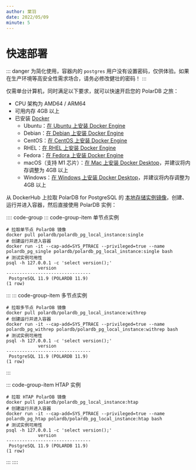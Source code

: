 ```yaml
---
author: 棠羽
date: 2022/05/09
minute: 5
---
```


# 快速部署

<ArticleInfo :frontmatter=$frontmatter></ArticleInfo>

::: danger
为简化使用，容器内的 `postgres` 用户没有设置密码，仅供体验。如果在生产环境等高安全性需求场合，请务必修改健壮的密码！
:::

仅需单台计算机，同时满足以下要求，就可以快速开启您的 PolarDB 之旅：

- CPU 架构为 AMD64 / ARM64
- 可用内存 4GB 以上
- 已安装 [Docker](https://www.docker.com/)
  - Ubuntu：[在 Ubuntu 上安装 Docker Engine](https://docs.docker.com/engine/install/ubuntu/)
  - Debian：[在 Debian 上安装 Docker Engine](https://docs.docker.com/engine/install/debian/)
  - CentOS：[在 CentOS 上安装 Docker Engine](https://docs.docker.com/engine/install/centos/)
  - RHEL：[在 RHEL 上安装 Docker Engine](https://docs.docker.com/engine/install/rhel/)
  - Fedora：[在 Fedora 上安装 Docker Engine](https://docs.docker.com/engine/install/fedora/)
  - macOS（支持 M1 芯片）：[在 Mac 上安装 Docker Desktop](https://docs.docker.com/desktop/mac/install/)，并建议将内存调整为 4GB 以上
  - Windows：[在 Windows 上安装 Docker Desktop](https://docs.docker.com/desktop/windows/install/)，并建议将内存调整为 4GB 以上

从 DockerHub 上拉取 PolarDB for PostgreSQL 的 [本地存储实例镜像](https://hub.docker.com/r/polardb/polardb_pg_local_instance/tags)，创建、运行并进入容器，然后直接使用 PolarDB 实例：

:::: code-group
::: code-group-item 单节点实例

```bash:no-line-numbers
# 拉取单节点 PolarDB 镜像
docker pull polardb/polardb_pg_local_instance:single
# 创建运行并进入容器
docker run -it --cap-add=SYS_PTRACE --privileged=true --name polardb_pg_single polardb/polardb_pg_local_instance:single bash
# 测试实例可用性
psql -h 127.0.0.1 -c 'select version();'
            version
--------------------------------
 PostgreSQL 11.9 (POLARDB 11.9)
(1 row)
```

:::
::: code-group-item 多节点实例

```bash:no-line-numbers
# 拉取多节点 PolarDB 镜像
docker pull polardb/polardb_pg_local_instance:withrep
# 创建运行并进入容器
docker run -it --cap-add=SYS_PTRACE --privileged=true --name polardb_pg_withrep polardb/polardb_pg_local_instance:withrep bash
# 测试实例可用性
psql -h 127.0.0.1 -c 'select version();'
            version
--------------------------------
 PostgreSQL 11.9 (POLARDB 11.9)
(1 row)
```

:::

::: code-group-item HTAP 实例

```bash:no-line-numbers
# 拉取 HTAP PolarDB 镜像
docker pull polardb/polardb_pg_local_instance:htap
# 创建运行并进入容器
docker run -it --cap-add=SYS_PTRACE --privileged=true --name polardb_pg_htap polardb/polardb_pg_local_instance:htap bash
# 测试实例可用性
psql -h 127.0.0.1 -c 'select version();'
            version
--------------------------------
 PostgreSQL 11.9 (POLARDB 11.9)
(1 row)
```

:::
::::
